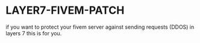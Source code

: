 # LAYER7-FIVEM-PATCH
if you want to protect your fivem server against sending requests (DDOS) in layers 7 this is for you.
